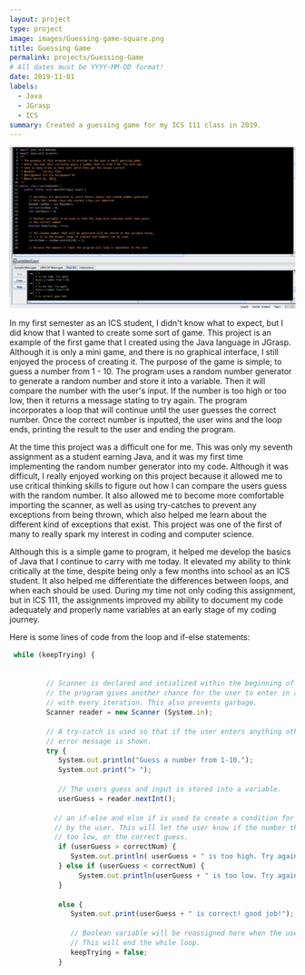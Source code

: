 ```yaml
---
layout: project
type: project
image: images/Guessing-game-square.png
title: Guessing Game
permalink: projects/Guessing-Game
# All dates must be YYYY-MM-DD format!
date: 2019-11-01
labels:
  - Java
  - JGrasp
  - ICS
summary: Created a guessing game for my ICS 111 class in 2019.
---
```


<img class="ui image" src="/images/Guessing-game.png">

In my first semester as an ICS student, I didn't know what to expect, but I did know that I wanted to create some sort of game. This project is an example of the first game that I created using the Java language in JGrasp. Although it is only a mini game, and there is no graphical interface, I still enjoyed the process of creating it. The purpose of the game is simple; to guess a number from 1 - 10. The program uses a random number generator to generate a random number and store it into a variable. Then it will compare the number with the user's input. If the number is too high or too low, then it returns a message stating to try again. The program incorporates a loop that will continue until the user guesses the correct number. Once the correct number is inputted, the user wins and the loop ends, printing the result to the user and ending the program.

At the time this project was a difficult one for me. This was only my seventh assignment as a student earning Java, and it was my first time implementing the random number generator into my code. Although it was difficult, I really enjoyed working on this project because it allowed me to use critical thinking skills to figure out how I can compare the users guess with the random number. It also allowed me to become more comfortable importing the scanner, as well as using try-catches to prevent any exceptions from being thrown, which also helped me learn about the different kind of exceptions that exist. This project was one of the first of many to really spark my interest in coding and computer science. 

Although this is a simple game to program, it helped me develop the basics of Java that I continue to carry with me today. It elevated my ability to think critically at the time, despite being only a few months into school as an ICS student. It also helped me differentiate the differences between loops, and when each should be used. During my time not only coding this assignment, but in ICS 111, the assignments improved my ability to document my code adequately and properly name variables at an early stage of my coding journey.

Here is some lines of code from the loop and if-else statements:

```js
 while (keepTrying) {
         
         
         // Scanner is declared and intialized within the beginning of the loop so that
         // the program gives another chance for the user to enter in another guess 
         // with every iteration. This also prevents garbage.
         Scanner reader = new Scanner (System.in);
         
         // A try-catch is used so that if the user enters anything other than an integer an 
         // error message is shown.
         try {
            System.out.println("Guess a number from 1-10.");
            System.out.print("> ");
            
            // The users guess and input is stored into a variable.
            userGuess = reader.nextInt();
           
           // an if-else and else if is used to create a condition for the inputted number
           // by the user. This will let the user know if the number they guessed is too high,
           // too low, or the correct guess.
            if (userGuess > correctNum) {
               System.out.println( userGuess + " is too high. Try again");
            } else if (userGuess < correctNum) {
                 System.out.println(userGuess + " is too low. Try again");    
            }
            
            else {
               System.out.print(userGuess + " is correct! good job!"); 
               
               // Boolean variable will be reassigned here when the user gets the correct answer. 
               // This will end the while loop.
               keepTrying = false;
            }
```

